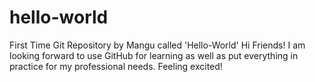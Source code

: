 # hello-world
First Time Git Repository by Mangu called 'Hello-World'
Hi Friends! I am looking forward to use GitHub for learning as well as put everything in practice for my professional needs. Feeling excited!

